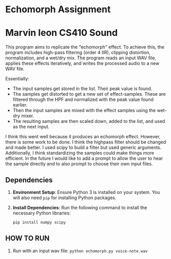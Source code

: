 # Echomorph Assignment

# Marvin leon CS410 Sound

This program aims to replicate the "echomorph" effect. To achieve this, the program includes high-pass filtering (order 4 IIR), clipping distortion, normalization, and a wet/dry mix. The program reads an input WAV file, applies these effects iteratively, and writes the processed audio to a new WAV file.

Essentially:

- The input samples get stored in the list. Their peak value is found.
- The samples get distorted to get a new set of effect-samples. These are filtered through the HPF and normalized with the peak value found earlier.
- Then the input samples are mixed with the effect samples using the wet-dry mixer.
- The resulting samples are then scaled down, added to the list, and used as the next input.

I think this went well because it produces an echomorph effect. However, there is some work to be done. I think the highpass filter should be changed and made better. I used scipy to build a filter but used generic arguments. Additionally, I think standardizing the samples could make things more efficient. In the future I would like to add a prompt to allow the user to hear the sample directly and to also prompt to choose their own input files.

## Dependencies

1. **Environment Setup**: Ensure Python 3 is installed on your system. You will also need `pip` for installing Python packages.

2. **Install Dependencies**: Run the following command to install the necessary Python libraries:
   ```sh
   pip install numpy scipy
   ```

## HOW TO RUN

1. Run with an input wav file: `python echomorph.py voice-note.wav`
